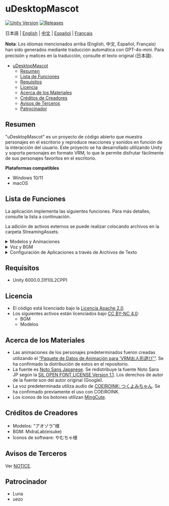 # uDesktopMascot

[![Unity Version](https://img.shields.io/badge/Unity-6000.0%2B-blueviolet?logo=unity)](https://unity.com/releases/editor/archive)
[![Releases](https://img.shields.io/github/release/MidraLab/uDesktopMascot.svg)](https://github.com/MidraLab/uDesktopMascot/releases)

日本語 | [English](README_EN.md) | [中文](README_CN.md) | [Español](README_ES.md) | [Français](README_FR.md)

**Nota**: Los idiomas mencionados arriba (English, 中文, Español, Français) han sido generados mediante traducción automática con GPT-4o-mini. Para precisión y matices en la traducción, consulte el texto original (日本語).

<!-- TOC -->
* [uDesktopMascot](#udesktopmascot)
  * [Resumen](#resumen)
  * [Lista de Funciones](#lista-de-funciones)
  * [Requisitos](#requisitos)
  * [Licencia](#licencia)
  * [Acerca de los Materiales](#acerca-de-los-materiales)
  * [Créditos de Creadores](#créditos-de-creadores)
  * [Avisos de Terceros](#avisos-de-terceros)
  * [Patrocinador](#patrocinador)
<!-- TOC -->

## Resumen

"uDesktopMascot" es un proyecto de código abierto que muestra personajes en el escritorio y reproduce reacciones y sonidos en función de la interacción del usuario. Este proyecto se ha desarrollado utilizando Unity y soporta personajes en formato VRM, lo que le permite disfrutar fácilmente de sus personajes favoritos en el escritorio.

**Plataformas compatibles**
* Windows 10/11
* macOS

## Lista de Funciones

La aplicación implementa las siguientes funciones. Para más detalles, consulte la lista a continuación.

La adición de activos externos se puede realizar colocando archivos en la carpeta StreamingAssets.

<details>

<summary>Modelos y Animaciones</summary>
* Se pueden cargar y mostrar archivos de modelo personalizados colocados en StreamingAssets.
  * Se admiten modelos en formato VRM(1.x, 0.x).
  * Se admiten modelos en formato GLB/GLTF.

</details>

<details>

<summary>Voz y BGM</summary>
* Se cargan y reproducen archivos de audio colocados en StreamingAssets/Voice/. Si hay varios, se reproducirán de forma aleatoria.
  * Los sonidos que se reproducen al hacer clic se cargan desde archivos de audio colocados en StreamingAssets/Voice/Click/. 
* Se cargan y reproducen archivos de música colocados en StreamingAssets/BGM/. Si hay varios, se reproducirán de forma aleatoria.
* Agregar voz por defecto para los personajes
  * La voz por defecto utiliza audio de [COEIROINK: つくよみちゃん](https://coeiroink.com/character/audio-character/tsukuyomi-chan).
  * Se reproduce al iniciar la aplicación, al cerrarla y al hacer clic.

</details>

<details>

<summary>Configuración de Aplicaciones a través de Archivos de Texto</summary>
El archivo application_settings.txt permite modificar la configuración de la aplicación.

La estructura del archivo de configuración es la siguiente:

```txt
[Character]
ModelPath=default.vrm
TexturePaths=test.png
Scale=3
PositionX=0
PositionY=0
PositionZ=0
RotationX=0
RotationY=0
RotationZ=0

[Sound]
VoiceVolume=1
BGMVolume=0.5
SEVolume=1

[Display]
Opacity=1
AlwaysOnTop=True

[Performance]
TargetFrameRate=60
QualityLevel=2
```

</details>

## Requisitos
* Unity 6000.0.31f1(IL2CPP)

## Licencia
* El código está licenciado bajo la [Licencia Apache 2.0](LICENSE).
* Los siguientes activos están licenciados bajo [CC BY-NC 4.0](https://creativecommons.org/licenses/by-nc/4.0/):
  * BGM
  * Modelos

## Acerca de los Materiales
* Las animaciones de los personajes predeterminados fueron creadas utilizando el [“Paquete de Datos de Animación para 'VRMお人形遊び'”](https://fumi2kick.booth.pm/items/1655686). Se ha confirmado la distribución de estos en el repositorio.
* La fuente es [Noto Sans Japanese](https://fonts.google.com/noto/specimen/Noto+Sans+JP?lang=ja_Jpan). Se redistribuye la fuente Noto Sans JP según la [SIL OPEN FONT LICENSE Version 1.1](https://fonts.google.com/noto/specimen/Noto+Sans+JP/license?lang=ja_Jpan). Los derechos de autor de la fuente son del autor original (Google).
* La voz predeterminada utiliza audio de [COEIROINK: つくよみちゃん](https://coeiroink.com/character/audio-character/tsukuyomi-chan). Se ha confirmado previamente el uso con COEIROINK.
* Los íconos de los botones utilizan [MingCute](https://github.com/MidraLab/MingCute).

## Créditos de Creadores
* Modelos: "アオゾラ"様
* BGM: MidraLab(eisuke)
* Iconos de software: やむちゃ様

## Avisos de Terceros

Ver [NOTICE](./NOTICE.md).

## Patrocinador
- Luna
- uezo